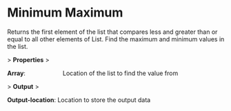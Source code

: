 # Minimum Maximum

Returns the first element of the list that compares less and greater than or equal to all other elements of List. Find the maximum and minimum values in the list.

&gt; **Properties**
&gt; 

**Array**:                      Location of the list to find the value from

&gt; **Output**
&gt; 

**Output-location**:    Location to store the output data